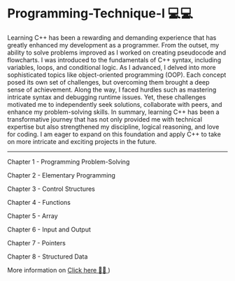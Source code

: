 # Programming-Technique-I 💻💻

Learning C++ has been a rewarding and demanding experience that has greatly enhanced my development as a programmer. From the outset, my ability to solve problems improved as I worked on creating pseudocode and flowcharts. I was introduced to the fundamentals of C++ syntax, including variables, loops, and conditional logic. As I advanced, I delved into more sophisticated topics like object-oriented programming (OOP). Each concept posed its own set of challenges, but overcoming them brought a deep sense of achievement. Along the way, I faced hurdles such as mastering intricate syntax and debugging runtime issues. Yet, these challenges motivated me to independently seek solutions, collaborate with peers, and enhance my problem-solving skills. In summary, learning C++ has been a transformative journey that has not only provided me with technical expertise but also strengthened my discipline, logical reasoning, and love for coding. I am eager to expand on this foundation and apply C++ to take on more intricate and exciting projects in the future.

<hr>


Chapter 1 - Programming Problem-Solving

Chapter 2 - Elementary Programming

Chapter 3 - Control Structures

Chapter 4 - Functions

Chapter 5 - Array

Chapter 6 - Input and Output

Chapter 7 - Pointers

Chapter 8 - Structured Data

More information on [Click here 🌟🌟 ](https://edwinoo05.github.io/pt1.html))
